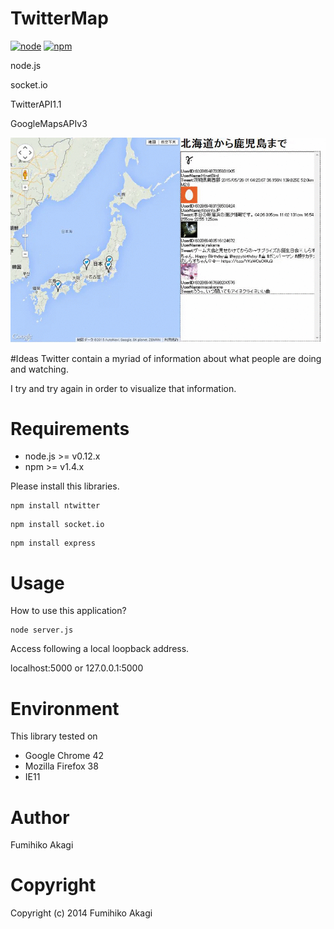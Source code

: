 # TwitterMap
[![node](http://img.shields.io/badge/node-v0.12.x-green.svg)]()
[![npm](http://img.shields.io/badge/npm-v1.4.x-blue.svg)]()

node.js

socket.io

TwitterAPI1.1

GoogleMapsAPIv3

<img src="./Raw/images/twittermap.gif" alt="twittermap">

#Ideas
Twitter contain a myriad of information about what people are doing and watching. 

I try and try again in order to visualize that information.


# Requirements
* node.js >= v0.12.x
* npm >= v1.4.x

Please install this libraries.
```
npm install ntwitter
```

```
npm install socket.io
```

```
npm install express
```

# Usage

How to use this application?

```
node server.js
```

Access following a local loopback address.

localhost:5000 or 127.0.0.1:5000



# Environment
This library tested on
- Google Chrome 42
- Mozilla Firefox 38
- IE11


# Author
Fumihiko Akagi

# Copyright

Copyright (c) 2014 Fumihiko Akagi
